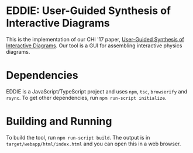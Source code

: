 EDDIE: User-Guided Synthesis of Interactive Diagrams
=============

This is the implementation of our CHI '17 paper, [User-Guided Synthesis of Interactive Diagrams][eddie-paper]. Our tool is a GUI for assembling interactive
physics diagrams. 

# Dependencies
EDDIE is a JavaScript/TypeScript project and uses `npm`, `tsc`, `browserify` and `rsync`. 
To get other dependencies, run `npm run-script initialize`.

# Building and Running
To build the tool, run `npm run-script build`. The output is in `target/webapp/html/index.html` and you can open this in a web browser.

[eddie-paper]: http://goto.ucsd.edu/~john/EDDIE/papers/eddie-chi17.pdf
